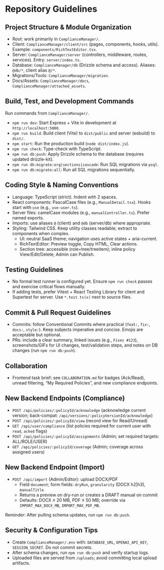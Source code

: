 # Repository Guidelines

## Project Structure & Module Organization
- Root: work primarily in `ComplianceManager/`.
- Client: `ComplianceManager/client/src` (pages, components, hooks, utils). Example: `components/RichTextEditor.tsx`.
- Server: `ComplianceManager/server` (controllers, middleware, routes, services). Entry: `server/index.ts`.
- Database: `ComplianceManager/db` (Drizzle schema and access). Aliases: `@db/*`, client alias `@/*`.
- Migrations/Tools: `ComplianceManager/migration`.
- Docs/Assets: `ComplianceManager/docs`, `ComplianceManager/attached_assets`.

## Build, Test, and Development Commands
Run commands from `ComplianceManager/`.
- `npm run dev`: Start Express + Vite in development at `http://localhost:5000`.
- `npm run build`: Build client (Vite) to `dist/public` and server (esbuild) to `dist/`.
- `npm start`: Run the production build (`node dist/index.js`).
- `npm run check`: Type-check with TypeScript.
- `npm run db:push`: Apply Drizzle schema to the database (requires updated drizzle-kit).
- `npm run db:migrate:org|sections|cascade`: Run SQL migrations via `psql`.
- `npm run db:migrate:all`: Run all SQL migrations sequentially.

## Coding Style & Naming Conventions
- Language: TypeScript (strict). Indent with 2 spaces.
- React components: PascalCase files (e.g., `ManualDetail.tsx`). Hooks start with `use` (e.g., `use-user.ts`).
- Server files: camelCase modules (e.g., `manualController.ts`). Prefer named exports.
- Imports: use aliases `@` (client) and `@db` (server/db) where appropriate.
- Styling: Tailwind CSS. Keep utility classes readable; extract to components when complex.
  - UI: neutral SaaS theme; navigation uses active states + aria-current.
  - RichTextEditor: Preview toggle, Copy HTML, Clear actions.
  - Section tree: accessible (role=tree/treeitem); inline policy View/Edit/Delete; Admin can Publish.

## Testing Guidelines
- No formal test runner is configured yet. Ensure `npm run check` passes and exercise critical flows manually.
- If adding tests, prefer Vitest + React Testing Library for client and Supertest for server. Use `*.test.ts(x)` next to source files.

## Commit & Pull Request Guidelines
- Commits: follow Conventional Commits where practical (`feat:`, `fix:`, `docs:`, `style:`). Keep subjects imperative and concise. Emojis are acceptable but optional.
- PRs: include a clear summary, linked issues (e.g., `Fixes #123`), screenshots/GIFs for UI changes, test/validation steps, and notes on DB changes (run `npm run db:push`).

## Collaboration
- Frontend task brief: see `COLLABORATION.md` for badges (Ack/Read), unread filtering, “My Required Policies”, and new compliance endpoints.

## New Backend Endpoints (Compliance)
- `POST /api/policies/:policyId/acknowledge` (acknowledge current version; back-compat: `/api/versions/:policyVersionId/acknowledge`)
- `POST /api/policies/:policyId/view` (record view for Read/Unread)
- `GET /api/user/compliance` (list policies required for current user with `read`, `acked` flags)
- `POST /api/policies/:policyId/assignments` (Admin; set required targets: ALL/ROLE/USER)
- `GET /api/policies/:policyId/coverage` (Admin; coverage across assigned users)

## New Backend Endpoint (Import)
- `POST /api/import` (Admin/Editor): upload DOCX/PDF
  - Field `document`; form fields: `dryRun`, `granularity` (DOCX h2|h3), `manualTitle`
  - Returns a preview on dry-run or creates a DRAFT manual on commit
  - Defaults: DOCX ≤ 20 MB, PDF ≤ 50 MB; override via `IMPORT_MAX_DOCX_MB`, `IMPORT_MAX_PDF_MB`.

Reminder: After pulling schema updates, run `npm run db:push`.

## Security & Configuration Tips
- Create `ComplianceManager/.env` with: `DATABASE_URL`, `OPENAI_API_KEY`, `SESSION_SECRET`. Do not commit secrets.
- After schema changes, run `npm run db:push` and verify startup logs.
- Uploaded files are served from `/uploads`; avoid committing local upload artifacts.
